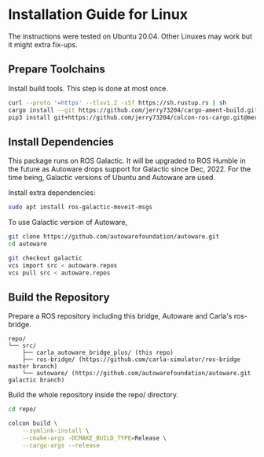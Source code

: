 # Installation Guide for Linux


The instructions were tested on Ubuntu 20.04. Other Linuxes may work
but it might extra fix-ups.

## Prepare Toolchains

Install build tools. This step is done at most once.

```bash
curl --proto '=https' --tlsv1.2 -sSf https://sh.rustup.rs | sh
cargo install --git https://github.com/jerry73204/cargo-ament-build.git
pip3 install git+https://github.com/jerry73204/colcon-ros-cargo.git@merge-colcon-cargo
```

## Install Dependencies

This package runs on ROS Galactic. It will be upgraded to ROS Humble
in the future as Autoware drops support for Galactic since
Dec, 2022. For the time being, Galactic versions of Ubuntu and
Autoware are used.

Install extra dependencies:


```bash
sudo apt install ros-galactic-moveit-msgs
```


To use Galactic version of Autoware,

```bash
git clone https://github.com/autowarefoundation/autoware.git
cd autoware

git checkout galactic
vcs import src < autoware.repos
vcs pull src < autoware.repos
```

## Build the Repository

Prepare a ROS repository including this bridge, Autoware and Carla's ros-bridge.

```
repo/
└── src/
    ├── carla_autoware_bridge_plus/ (this repo)
    ├── ros-bridge/ (https://github.com/carla-simulator/ros-bridge master branch)
    └── autoware/ (https://github.com/autowarefoundation/autoware.git galactic branch)
```


Build the whole repository inside the repo/ directory.

```bash
cd repo/

colcon build \
    --symlink-install \
    --cmake-args -DCMAKE_BUILD_TYPE=Release \
    --cargo-args --release
```
